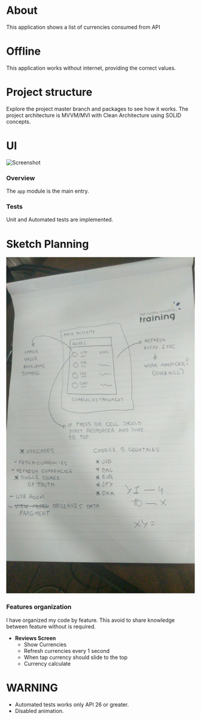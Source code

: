 # About
This application shows a list of currencies consumed from API

# Offline
This application works without internet, providing the correct values.

# Project structure
Explore the project master branch and packages to see how it works. The project architecture is MVVM/MVI with Clean Architecture using SOLID concepts.

# UI
![Screenshot](sample-currencies-ui.jpeg)

### Overview
The `app` module is the main entry.

### Tests
Unit and Automated tests are implemented.

# Sketch Planning
![Screenshot](sample-currencies-planning.jpeg)

### Features organization

I have organized my code by feature. This avoid to share knowledge between feature without is required.

- **Reviews Screen**
  * Show Currencies
  * Refresh currencies every 1 second
  * When tap  currency should slide to the top
  * Currency calculate

# WARNING

- Automated tests works only API 26 or greater.
- Disabled animation.
